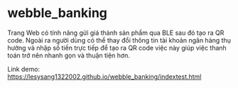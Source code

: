# webble_banking
Trang Web có tính năng gửi giá thành sản phẩm qua BLE sau đó tạo ra QR code. Ngoài ra người dùng có thể thay đổi thông tin tài khoản ngân hàng thụ hưởng và nhập số tiền trực tiếp để tạo ra QR code việc này giúp việc thanh toán trở nên nhanh gọn và thuận tiện hơn.

Link demo: https://lesysang1322002.github.io/webble_banking/indextest.html
